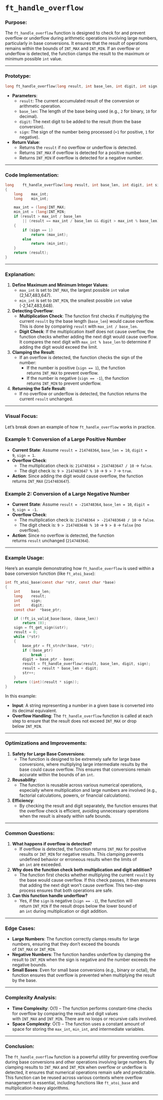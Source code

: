 # **`ft_handle_overflow`**

### **Purpose**:

The `ft_handle_overflow` function is designed to check for and prevent overflow or underflow during arithmetic operations involving large numbers, particularly in base conversions. It ensures that the result of operations remains within the bounds of `INT_MAX` and `INT_MIN`. If an overflow or underflow is detected, the function clamps the result to the maximum or minimum possible `int` value.

---

### **Prototype**:

```c
long ft_handle_overflow(long result, int base_len, int digit, int sign);

```

- **Parameters**:
    - `result`: The current accumulated result of the conversion or arithmetic operation.
    - `base_len`: The length of the base being used (e.g., `2` for binary, `10` for decimal).
    - `digit`: The next digit to be added to the result (from the base conversion).
    - `sign`: The sign of the number being processed (`+1` for positive, `1` for negative).
- **Return Value**:
    - Returns the `result` if no overflow or underflow is detected.
    - Returns `INT_MAX` if overflow is detected for a positive number.
    - Returns `INT_MIN` if overflow is detected for a negative number.

---

### **Code Implementation**:

```c
long	ft_handle_overflow(long result, int base_len, int digit, int sign)
{
	long	max_int;
	long	min_int;

	max_int = (long)INT_MAX;
	min_int = (long)INT_MIN;
	if (result > max_int / base_len
		|| (result == max_int / base_len && digit > max_int % base_len))
	{
		if (sign == 1)
			return (max_int);
		else
			return (min_int);
	}
	return (result);
}

```

---

### **Explanation**:

1. **Define Maximum and Minimum Integer Values**:
    - `max_int` is set to `INT_MAX`, the largest possible `int` value (2,147,483,647).
    - `min_int` is set to `INT_MIN`, the smallest possible `int` value (-2,147,483,648).
2. **Detecting Overflow**:
    - **Multiplication Check**: The function first checks if multiplying the current `result` by the base length (`base_len`) would cause overflow. This is done by comparing `result` with `max_int / base_len`.
    - **Digit Check**: If the multiplication itself does not cause overflow, the function checks whether adding the next digit would cause overflow. It compares the next digit with `max_int % base_len` to determine if adding the digit would exceed the limit.
3. **Clamping the Result**:
    - If an overflow is detected, the function checks the sign of the number:
        - If the number is positive (`sign == 1`), the function returns `INT_MAX` to prevent overflow.
        - If the number is negative (`sign == -1`), the function returns `INT_MIN` to prevent underflow.
4. **Returning the Safe Result**:
    - If no overflow or underflow is detected, the function returns the current `result` unchanged.

---

### **Visual Focus**:

Let’s break down an example of how `ft_handle_overflow` works in practice.

### **Example 1**: Conversion of a Large Positive Number

- **Current State**: Assume `result = 214748364`, `base_len = 10`, `digit = 9`, `sign = 1`.
- **Overflow Check**:
    - The multiplication check is: `214748364 > 2147483647 / 10` → `false`.
    - The digit check is: `9 > 2147483647 % 10` → `9 > 7` → `true`.
- **Action**: Since adding the digit would cause overflow, the function returns `INT_MAX` (`2147483647`).

### **Example 2**: Conversion of a Large Negative Number

- **Current State**: Assume `result = -214748364`, `base_len = 10`, `digit = 9`, `sign = -1`.
- **Overflow Check**:
    - The multiplication check is: `214748364 > -2147483648 / 10` → `false`.
    - The digit check is: `9 > 2147483648 % 10` → `9 > 8` → `false` (no overflow).
- **Action**: Since no overflow is detected, the function returns `result` unchanged (`214748364`).

---

### **Example Usage**:

Here’s an example demonstrating how `ft_handle_overflow` is used within a base conversion function (like `ft_atoi_base`):

```c
int	ft_atoi_base(const char *str, const char *base)
{
	int		base_len;
	long	result;
	int		sign;
	int		digit;
	const char	*base_ptr;

	if (!ft_is_valid_base(base, &base_len))
		return (0);
	sign = ft_get_sign(&str);
	result = 0;
	while (*str)
	{
		base_ptr = ft_strchr(base, *str);
		if (!base_ptr)
			break ;
		digit = base_ptr - base;
		result = ft_handle_overflow(result, base_len, digit, sign);
		result = result * base_len + digit;
		str++;
	}
	return ((int)(result * sign));
}

```

In this example:

- **Input**: A string representing a number in a given base is converted into its decimal equivalent.
- **Overflow Handling**: The `ft_handle_overflow` function is called at each step to ensure that the result does not exceed `INT_MAX` or drop below `INT_MIN`.

---

### **Optimizations and Improvements**:

1. **Safety for Large Base Conversions**:
    - The function is designed to be extremely safe for large base conversions, where multiplying large intermediate results by the base could cause overflow. This ensures that conversions remain accurate within the bounds of an `int`.
2. **Reusability**:
    - The function is reusable across various numerical operations, especially where multiplication and large numbers are involved (e.g., factorial calculations, powers, or financial calculations).
3. **Efficiency**:
    - By checking the result and digit separately, the function ensures that the overflow check is efficient, avoiding unnecessary operations when the result is already within safe bounds.

---

### **Common Questions**:

1. **What happens if overflow is detected?**
    - If overflow is detected, the function returns `INT_MAX` for positive results or `INT_MIN` for negative results. This clamping prevents undefined behavior or erroneous results when the limits of an `int` are exceeded.
2. **Why does the function check both multiplication and digit addition?**
    - The function first checks whether multiplying the current `result` by the base would cause overflow. If this check passes, it then ensures that adding the next digit won’t cause overflow. This two-step process ensures that both operations are safe.
3. **Can this function handle underflow?**
    - Yes, if the `sign` is negative (`sign == -1`), the function will return `INT_MIN` if the result drops below the lower bound of an `int` during multiplication or digit addition.

---

### **Edge Cases**:

- **Large Numbers**: The function correctly clamps results for large numbers, ensuring that they don’t exceed the bounds of `INT_MAX` or `INT_MIN`.
- **Negative Numbers**: The function handles underflow by clamping the result to `INT_MIN` when the sign is negative and the number exceeds the negative bounds.
- **Small Bases**: Even for small base conversions (e.g., binary or octal), the function ensures that overflow is prevented when multiplying the result by the base.

---

### **Complexity Analysis**:

- **Time Complexity**: O(1) – The function performs constant-time checks for overflow by comparing the result and digit values with `INT_MAX` and `INT_MIN`. There are no loops or recursive calls involved.
- **Space Complexity**: O(1) – The function uses a constant amount of space for storing the `max_int`, `min_int`, and intermediate variables.

---

### **Conclusion**:

The `ft_handle_overflow` function is a powerful utility for preventing overflow during base conversions and other operations involving large numbers. By clamping results to `INT_MAX` and `INT_MIN` when overflow or underflow is detected, it ensures that numerical operations remain safe and predictable. This function can be reused across various contexts where overflow management is essential, including functions like `ft_atoi_base` and multiplication-heavy algorithms.

---